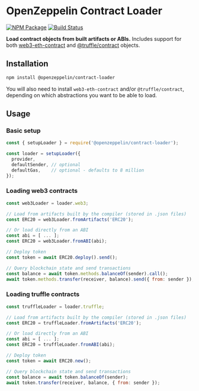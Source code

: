 # OpenZeppelin Contract Loader

[![NPM Package](https://img.shields.io/npm/v/@openzeppelin/contract-loader.svg)](https://www.npmjs.org/package/@openzeppelin/contract-loader)
[![Build Status](https://circleci.com/gh/OpenZeppelin/openzeppelin-contract-loader.svg?style=shield)](https://circleci.com/gh/OpenZeppelin/openzeppelin-contract-loader)

**Load contract objects from built artifacts or ABIs.** Includes support for both [web3-eth-contract](https://web3js.readthedocs.io/en/v1.2.0/web3-eth-contract.html) and [@truffle/contract](https://web3js.readthedocs.io/en/v1.2.0/web3-eth-contract.html) objects.

## Installation

```bash
npm install @openzeppelin/contract-loader
```

You will also need to install `web3-eth-contract` and/or `@truffle/contract`, depending on which abstractions you want to be able to load.

## Usage

### Basic setup

```javascript
const { setupLoader } = require('@openzeppelin/contract-loader');

const loader = setupLoader({
  provider,
  defaultSender, // optional
  defaultGas,    // optional - defaults to 8 million
});
````

### Loading web3 contracts

```javascript
const web3Loader = loader.web3;

// Load from artifacts built by the compiler (stored in .json files)
const ERC20 = web3Loader.fromArtifacts('ERC20');

// Or load directly from an ABI
const abi = [ ... ];
const ERC20 = web3Loader.fromABI(abi);

// Deploy token
const token = await ERC20.deploy().send();

// Query blockchain state and send transactions
const balance = await token.methods.balanceOf(sender).call();
await token.methods.transfer(receiver, balance).send({ from: sender });
```

### Loading truffle contracts

```javascript
const truffleLoader = loader.truffle;

// Load from artifacts built by the compiler (stored in .json files)
const ERC20 = truffleLoader.fromArtifacts('ERC20');

// Or load directly from an ABI
const abi = [ ... ];
const ERC20 = truffleLoader.fromABI(abi);

// Deploy token
const token = await ERC20.new();

// Query blockchain state and send transactions
const balance = await token.balanceOf(sender);
await token.transfer(receiver, balance, { from: sender });
```
